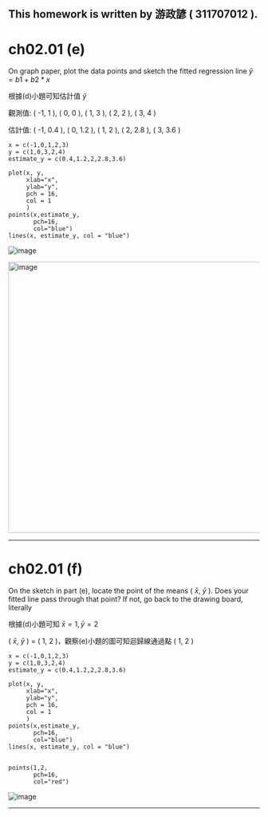 ## This homework is written by 游政諺 ( 311707012 ).
# ch02.01 (e)
On graph paper, plot the data points and sketch the fitted regression line
$\hat{y} = b1+b2*x$

根據(d)小題可知估計值 $\hat{y}$

觀測值: ( -1, 1 ), ( 0, 0 ), ( 1, 3 ), ( 2, 2 ), ( 3, 4 )

估計值: ( -1, 0.4 ), ( 0, 1.2 ), ( 1, 2 ), ( 2, 2.8 ), ( 3, 3.6 )
```
x = c(-1,0,1,2,3)
y = c(1,0,3,2,4)
estimate_y = c(0.4,1.2,2,2.8,3.6)

plot(x, y,
     xlab="x", 
     ylab="y",
     pch = 16, 
     col = 1
     )
points(x,estimate_y, 
       pch=16,                
       col="blue")  
lines(x, estimate_y, col = "blue")
```
![image](https://github.com/adni7413/hw0201_e/blob/main/b5d6cf20-bd02-4adf-8048-4596b9181ef4.png)

<img width="544" alt="image" src="https://github.com/HWTeng-Course/202402-Financial-Econometrics/assets/55239313/a2f99433-4102-44f8-801d-e7911e199dfb">


---
# ch02.01 (f)
On the sketch in part (e), locate the point of the means ( $\bar{x}$, $\bar{y}$ ). Does your fitted line
pass through that point? If not, go back to the drawing board, literally

根據(d)小題可知 $\bar{x} = 1,  \bar{y} = 2$

( $\bar{x}$, $\bar{y}$ ) = ( 1, 2 )，觀察(e)小題的圖可知迴歸線通過點 ( 1, 2 )
```
x = c(-1,0,1,2,3)
y = c(1,0,3,2,4)
estimate_y = c(0.4,1.2,2,2.8,3.6)

plot(x, y,
     xlab="x", 
     ylab="y",
     pch = 16, 
     col = 1
     )
points(x,estimate_y, 
       pch=16,                
       col="blue")  
lines(x, estimate_y, col = "blue")


points(1,2, 
       pch=16,                
       col="red")  

```
![image](https://github.com/adni7413/hw0201_e/blob/main/Rplot01.png)

---

